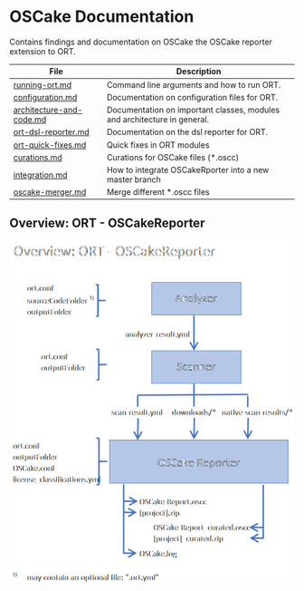 # OSCake Documentation
Contains findings and documentation on OSCake the OSCake reporter extension to ORT.

| File          | Description                                                           |
| ------------------- | --------------------------------------------------------------------- |
| [running-ort.md] | Command line arguments and how to run ORT. |
| [configuration.md] | Documentation on configuration files for ORT. |
| [architecture-and-code.md] | Documentation on important classes, modules and architecture in general. |
| [ort-dsl-reporter.md] | Documentation on the dsl reporter for ORT. |
| [ort-quick-fixes.md] | Quick fixes in ORT modules |
| [curations.md] | Curations for OSCake files (*.oscc) |
| [integration.md] | How to integrate OSCakeRporter into a new master branch |
| [oscake-merger.md] | Merge different *.oscc files |

[running-ort.md]: ./docs/running-ort.md
[configuration.md]: ./docs/configuration.md
[architecture-and-code.md]: ./docs/architecture-and-code.md
[ort-dsl-reporter.md]: ./docs/ort-dsl-reporter.md
[ort-quick-fixes.md]: ./docs/ort-quick-fixes.md
[curations.md]: ./docs/curations.md
[integration.md]: ./docs/integration.md
[oscake-merger.md]: ./docs/oscake-merger.md

## Overview: ORT - OSCakeReporter
[overview]: ./docs/images/overview.png
![Overview][overview]
